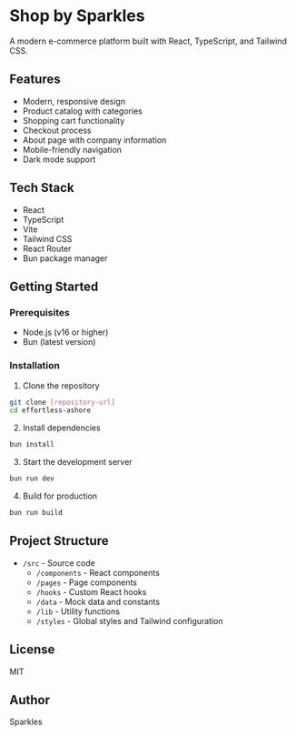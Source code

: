 # Shop by Sparkles

A modern e-commerce platform built with React, TypeScript, and Tailwind CSS.

## Features

- Modern, responsive design
- Product catalog with categories
- Shopping cart functionality
- Checkout process
- About page with company information
- Mobile-friendly navigation
- Dark mode support

## Tech Stack

- React
- TypeScript
- Vite
- Tailwind CSS
- React Router
- Bun package manager

## Getting Started

### Prerequisites

- Node.js (v16 or higher)
- Bun (latest version)

### Installation

1. Clone the repository
```bash
git clone [repository-url]
cd effortless-ashore
```

2. Install dependencies
```bash
bun install
```

3. Start the development server
```bash
bun run dev
```

4. Build for production
```bash
bun run build
```

## Project Structure

- `/src` - Source code
  - `/components` - React components
  - `/pages` - Page components
  - `/hooks` - Custom React hooks
  - `/data` - Mock data and constants
  - `/lib` - Utility functions
  - `/styles` - Global styles and Tailwind configuration

## License

MIT

## Author

Sparkles
